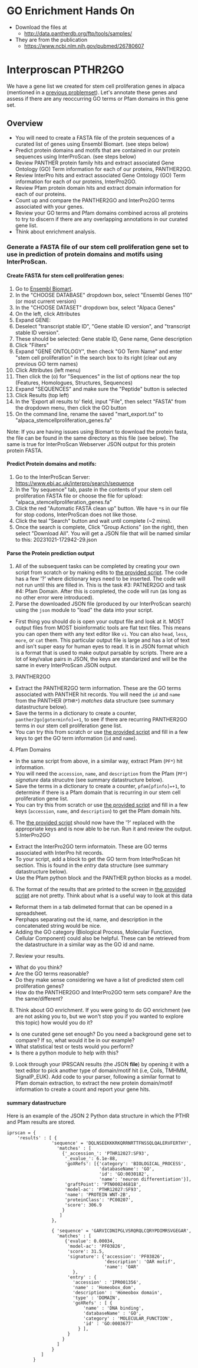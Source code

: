 GO Enrichment Hands On
======================

- Download the files at      
  - http://data.pantherdb.org/ftp/tools/samples/  
- They are from the publication  
  - https://www.ncbi.nlm.nih.gov/pubmed/26780607



Interproscan PTHR2GO
====================

We have a gene list we created for stem cell proliferation genes in alpaca (mentioned in a [previous problemset](../../problemsets/Python_06_problemset.md)). Let's annotate these genes and assess if there are any reoccurring GO terms or Pfam domains in this gene set. 

## Overview
- You will need to create a FASTA file of the protein sequences of a curated list of genes using Ensembl Biomart. (see steps below)
- Predict protein domains and motifs that are contained in our protein sequences using InterProScan. (see steps below)
- Review PANTHER protein family hits and extract associated Gene Ontology (GO) Term information for each of our proteins, PANTHER2GO. 
- Review InterPro hits and extract associated Gene Ontology (GO) Term information for each of our proteins, InterPro2GO. 
- Review Pfam protein domain hits and extract domain information for each of our proteins.
- Count up and compare the PANTHER2GO and InterPro2GO terms associated with your genes. 
- Review your GO terms and Pfam domains combined across all proteins to try to discern if there are any overlapping annotations in our curated gene list.
- Think about enrichment analysis.


### Generate a FASTA file of our stem cell proliferation gene set to use in prediction of protein domains and motifs using InterProScan. 


#### Create FASTA for stem cell proliferation genes:

1. Go to [Ensembl Biomart](http://useast.ensembl.org/biomart/martview/3e66a7a80107043f1317566a8a10fed1).
2. In the "CHOOSE DATABASE" dropdown box, select "Ensembl Genes 110"  (or most current version)
3. In the "CHOOSE DATASET" dropdown box, select "Alpaca Genes" 
4. On the left, click Attributes
5. Expand GENE:
6. Deselect "transcript stable ID", "Gene stable ID version", and "transcript stable ID version".
7. These should be selected: Gene stable ID, Gene name, Gene description
8. Click "Filters"
9. Expand "GENE ONTOLOGY", then check "GO Term Name" and enter "stem cell proliferation" in the search box to its right (clear out any previous GO term names)
10. Click Attributes (left menu)
11. Then click the (o) for "Sequences" in the list of options near the top (Features, Homologues, Structures, Sequences)
12. Expand "SEQUENCES" and make sure the "Peptide" button is selected
13. Click Results (top left)
14. In the 'Export  all results to' field, input "File", then select "FASTA" from the dropdown menu, then click the GO button
15. On the command line, rename the saved "mart_export.txt" to "alpaca_stemcellproliferation_genes.fa"

Note: If you are having issues using Biomart to download the protein fasta, the file can be found in the same directory as this file (see below). The same is true for InterProScan Webserver JSON output for this protein protein FASTA. 


#### Predict Protein domains and motifs:
1. Go to the InterProScan Server: https://www.ebi.ac.uk/interpro/search/sequence
2. In the "by sequence" tab, paste in the contents of your stem cell proliferation FASTA file or choose the file for upload: "alpaca_stemcellproliferation_genes.fa"
3. Click the red "Automatic FASTA clean up" button. We have `*`s in our file for stop codons, InterProScan does not like those.
4. Click the teal "Search" button and wait until complete (~2 mins).
5. Once the search is complete, Click "Group Actions" (on the right), then select "Download All". You will get a JSON file that will be named similar to this: 20231021-172942-29.json

#### Parse the Protein prediction output
1. All of the subsequent tasks can be completed by creating your own script from scratch or by making edits to [the provided script](parseIPRSjson.py). The code has a few '?' where dictionary keys need to be inserted. The code will not run until this are filled in. This is the task #3: PATNER2GO and task #4: Pfam Domain. After this is completed, the code will run (as long as no other error were introduced). 
2. Parse the downloaded JSON file (produced by our InterProScan search) using the `json` module to "load" the data into your script.
  - First thing you should do is open your output file and look at it. MOST output files from MOST bioinformatic tools are flat text files. This means you can open them with any text editor like `vi`. You can also `head`, `less`, `more`, or `cat` them. This particular output file is large and has a lot of text and isn't super easy for human eyes to read. It is in JSON format which is a format that is used to make output parsable by scripts. There are a lot of key/value pairs in JSON, the keys are standarized and will be the same in every InterProScan JSON output.
3. PANTHER2GO
  -  Extract the PANTHER2GO term information. These are the GO terms associated with PANTHER hit records. You will need the `id` and `name` from the PANTHER (`PTHR*`) _matches_ data structure (see summary datastructure below).
  -  Save the terms in a dictionary to create a counter, `panther2go[goterminfo]=+1`, to see if there are recurring PANTHER2GO terms in our stem cell proliferation gene list.
  -  You can try this from scratch or use [the provided script](parseIPRSjson.py) and fill in a few keys to get the GO term information (`id` and `name`). 
4. Pfam Domains
  - In the same script from above, in a similar way, extract Pfam (`PF*`) hit information.
  - You will need the `accession`, `name`, and `description` from the Pfam (`PF*`) _signature_ data strucutre (see summary datastructure below).
  - Save the terms in a dictionary to create a counter, `pfam[pfinfo]=+1`, to determine if there is a Pfam domain that is recurring in our stem cell proliferation gene list.
  - You can try this from scratch or use [the provided script](parseIPRSjson.py) and fill in a few keys (`accession`, `name`, and `description`) to get the Pfam domain hits.
6. The [the provided script](parseIPRSjson.py) should now have the '?' replaced with the appropriate keys and is now able to be run. Run it and review the output.
5.InterPro2GO
  - Extract the InterPro2GO term informatoin. These are GO terms associated with InterPro hit records.
  - To your script, add a block to get the GO term from InterProScan hit section. This is found in the _entry_ data structure (see summary datastructure below).
  - Use the Pfam python block and the PANTHER python blocks as a model.    
6. The format of the results that are printed to the screen in [the provided script](parseIPRSjson.py) are not pretty. Think about what is a useful way to look at this data
  - Reformat them in a tab delimeted format that can be opened in a spreadsheet.
  - Perphaps separating out the id, name, and description in the concatenated string would be nice.
  - Adding the GO category (Biological Process, Molecular Function, Cellular Component) could also be helpful. These can be retrieved from the datastructure in a similar way as the GO id and name.
7. Review your results.
  - What do you think?
  - Are the GO terms reasonable?
  - Do they make sense considering we have a list of predicted stem cell proliferation genes?
  - How do the PANTHER2GO and InterPro2GO term sets compare? Are the the same/different? 
8. Think about GO enrichment. If you were going to do GO enrichment (we are not asking you to, but we won't stop you if you wanted to explore this topic) how would you do it?
  - Is one curated gene set enough? Do you need a background gene set to compare? If so, what would it be in our example?
  - What statistical test or tests would you perform?
  - Is there a python module to help with this?     
9. Look through your IPRSCAN results (the JSON **file**) by opening it with a text editor to pick another type of domain/motif hit (i.e, Coils, TMHMM, SignalP_EUK). Add code to your parser, following a similar format to Pfam domain extraction, to extract the new protein domain/motif information to create a count and report your gene hits.


#### summary datastructure
Here is an example of the JSON 2 Python data structure in which the PTHR and Pfam results are stored.
```
iprscan = { 
    'results' : [ {
                 'sequence' = 'DQLNSEEKKKRKQRRNRTTFNSSQLQALERVFERTHY',
                   'matches' : [
                     {'_accession_': 'PTHR12027:SF93',
                      '_evalue_': 6.1e-88,
                      'goXRefs': [{'category': 'BIOLOGICAL_PROCESS',
                                   'databaseName': 'GO',
                                   'id': 'GO:0030182',
                                   'name': 'neuron differentiation'}],
                      'graftPoint': 'PTN000246818',
                      'model-ac': 'PTHR12027:SF93',
                      'name': 'PROTEIN WNT-2B',
                      'proteinClass': 'PC00207',
                      'score': 306.9
                     }
                    ]
                 },
         
                 { 'sequence' = 'GARVICDNIPGLVSRQRQLCQRYPDIMRSVGEGAR',
                   'matches' : [
                      {'evalue': 0.00034,
                       'model-ac': 'PF03826',
                       'score': 31.5,
                       'signature': {'accession': 'PF03826',
                                     'description': 'OAR motif',
                                     'name': 'OAR'
                         },
                       'entry' : {
                         'accession' : 'IPR001356',
                         'name' : 'Homeobox_dom',
                         'description' : 'Homeobox domain',
                         'type' : 'DOMAIN',
                         'goXRefs' : [ {
                             'name' : 'DNA binding',
                             'databaseName' : 'GO',
                             'category' : 'MOLECULAR_FUNCTION',
                             'id' : 'GO:0003677'
                           } ],  
                       }
                     }
                   ]
                 }
             ]
          }
```
